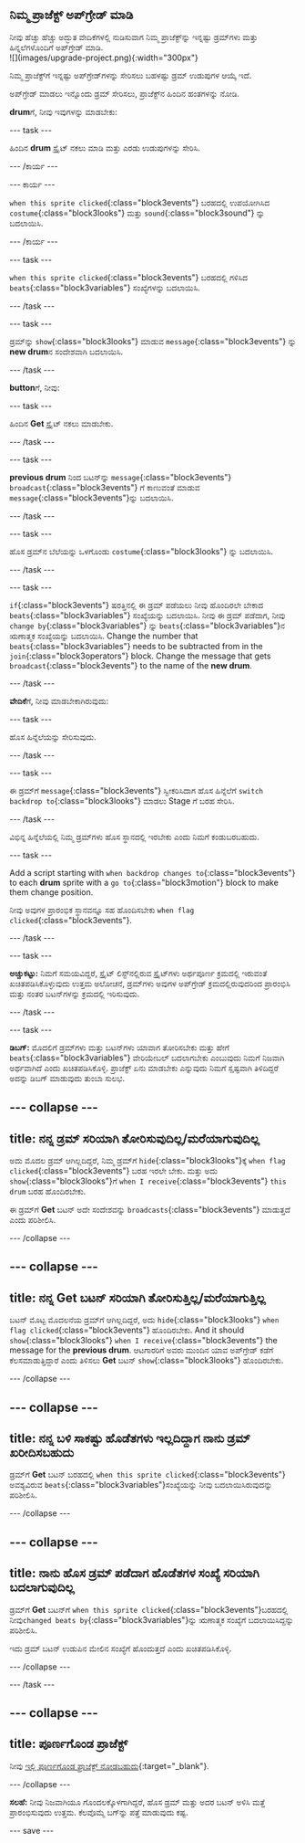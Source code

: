 ## ನಿಮ್ಮ ಪ್ರಾಜೆಕ್ಟ್‌ ಅಪ್‌ಗ್ರೇಡ್‌ ಮಾಡಿ

<div style="display: flex; flex-wrap: wrap">
<div style="flex-basis: 200px; flex-grow: 1; margin-right: 15px;">
ನೀವು ಹೆಚ್ಚು ಹೆಚ್ಚು ಅದ್ಭುತ ವೇದಿಕೆಗಳಲ್ಲಿ ನುಡಿಸುವಾಗ ನಿಮ್ಮ ಪ್ರಾಜೆಕ್ಟ್‌ನ್ನು ಇನ್ನಷ್ಟು ಡ್ರಮ್‌ಗಳು ಮತ್ತು ಹಿನ್ನಲೆಗಳೊಂದಿಗೆ ಅಪ್‌ಗ್ರೇಡ್‌ ಮಾಡಿ. 
</div>
<div>
![](images/upgrade-project.png){:width="300px"}
</div>
</div>

ನಿಮ್ಮ ಪ್ರಾಜೆಕ್ಟ್‌ಗೆ ಇನ್ನಷ್ಟು ಅಪ್‌ಗ್ರೇಡ್‌ಗಳನ್ನು ಸೇರಿಸಲು ಬಹಳಷ್ಟು ಡ್ರಮ್‌ ಉಡುಪುಗಳ ಆಯ್ಕೆ ಇದೆ.

ಅಪ್‌ಗ್ರೇಡ್‌ ಮಾಡಲು ಇನ್ನೊಂದು ಡ್ರಮ್‌ ಸೇರಿಸಲು, ಪ್ರಾಜೆಕ್ಟ್‌ನ ಹಿಂದಿನ ಹಂತಗಳನ್ನು ನೋಡಿ.

**drum**ಗೆ, ನೀವು ಇವುಗಳನ್ನು ಮಾಡಬೇಕು:

--- task ---

ಹಿಂದಿನ **drum** ಸ್ಪ್ರೈಟ್‌ ನಕಲು ಮಾಡಿ ಮತ್ತು ಎರಡು ಉಡುಪುಗಳನ್ನು ಸೇರಿಸಿ.

--- /ಕಾರ್ಯ ---

--- ಕಾರ್ಯ ---

`when this sprite clicked`{:class="block3events"} ಬರಹದಲ್ಲಿ ಉಪಯೋಗಿಸಿದ `costume`{:class="block3looks"} ಮತ್ತು `sound`{:class="block3sound"} ನ್ನು ಬದಲಾಯಿಸಿ.

--- /ಕಾರ್ಯ ---

--- task ---

`when this sprite clicked`{:class="block3events"} ಬರಹದಲ್ಲಿ ಗಳಿಸಿದ `beats`{:class="block3variables"} ಸಂಖ್ಯೆಗಳನ್ನು ಬದಲಾಯಿಸಿ.

--- /task ---

--- task ---

ಡ್ರಮ್‌ನ್ನು `show`{:class="block3looks"} ಮಾಡುವ `message`{:class="block3events"} ನ್ನು **new drum**ನ ಸಂದೇಶವಾಗಿ ಬದಲಾಯಿಸಿ.

--- /task ---

**button**ಗೆ, ನೀವು:

--- task ---

ಹಿಂದಿನ **Get** ಸ್ಪ್ರೈಟ್‌ ನಕಲು ಮಾಡಬೇಕು.

--- /task ---

--- task ---

**previous drum** ನಿಂದ ಬಟನ್‌ನ್ನು `message`{:class="block3events"} `broadcast`{:class="block3events"} ಗೆ ಕಾಣುವಂತೆ ಮಾಡುವ `message`{:class="block3events"}ನ್ನು ಬದಲಾಯಿಸಿ.

--- /task ---

--- task ---

ಹೊಸ ಡ್ರಮ್‌ನ ಬೆಲೆಯನ್ನು ಒಳಗೊಂಡು `costume`{:class="block3looks"} ನ್ನು ಬದಲಾಯಿಸಿ.

--- /task ---

--- task ---

`if`{:class="block3events"} ಷರತ್ತಿನಲ್ಲಿ ಈ ಡ್ರಮ್‌ ಪಡೆಯಲು ನೀವು ಹೊಂದಿರಲೇ ಬೇಕಾದ `beats`{:class="block3variables"} ಸಂಖ್ಯೆಯನ್ನು ಬದಲಾಯಿಸಿ. ನೀವು ಈ ಡ್ರಮ್‌ ಪಡೆದಾಗ, ನೀವು `change by`{:class="block3variables"} ನ್ನು `beats`{:class="block3variables"}ನ ಋಣಾತ್ಮಕ ಸಂಖ್ಯೆಯನ್ನು ಬದಲಾಯಿಸಿ. Change the number that `beats`{:class="block3variables"} needs to be subtracted from in the `join`{:class="block3operators"} block. Change the message that gets `broadcast`{:class="block3events"} to the name of the **new drum**.

--- /task ---

**ವೇದಿಕೆ**ಗೆ, ನೀವು ಮಾಡಬೇಕಾಗಿರುವುದು:

--- task ---

ಹೊಸ ಹಿನ್ನೆಲೆಯನ್ನು ಸೇರಿಸುವುದು.

--- /task ---

--- task ---

ಈ ಡ್ರಮ್‌ಗೆ `message`{:class="block3events"} ಸ್ವೀಕರಿಸಿದಾಗ ಹೊಸ ಹಿನ್ನೆಲೆಗೆ `switch backdrop to`{:class="block3looks"} ಮಾಡಲು Stage ಗೆ ಬರಹ ಸೇರಿಸಿ.

--- /task ---

ವಿಭಿನ್ನ ಹಿನ್ನೆಲೆಯಲ್ಲಿ ನಿಮ್ಮ ಡ್ರಮ್‌ಗಳು ಹೊಸ ಸ್ಥಾನದಲ್ಲಿ ಇರಬೇಕು ಎಂದು ನಿಮಗೆ ಕಂಡುಬರಬಹುದು.

--- task ---

Add a script starting with `when backdrop changes to`{:class="block3events"} to each **drum** sprite with a `go to`{:class="block3motion"} block to make them change position.

ನೀವು ಅವುಗಳ ಪ್ರಾರಂಭಿಕ ಸ್ಥಾನವನ್ನೂ ಸಹ ಹೊಂದಿಸಬೇಕು `when flag clicked`{:class="block3events"}.

--- /task ---

--- task ---

**ಅಚ್ಚುಕಟ್ಟು:** ನಿಮಗೆ ಸಮಯವಿದ್ದರೆ, ಸ್ಪ್ರೈಟ್‌ ಲಿಸ್ಟ್‌ನಲ್ಲಿರುವ ಸ್ಪ್ರೈಟ್‌ಗಳು ಅರ್ಥಪೂರ್ಣ ಕ್ರಮದಲ್ಲಿ ಇರುವಂತೆ ಖಚಿತಪಡಿಸಿಕೊಳ್ಳುವುದು ಉತ್ತಮ ಅಲೋಚನೆ, ಡ್ರಮ್‌ಗಳು ಅವುಗಳ ಅಪ್‌ಗ್ರೇಡ್‌ ಕ್ರಮದಲ್ಲಿರುವುದರಿಂದ ಪ್ರಾರಂಭಿಸಿ ಮತ್ತು ನಂತರ ಬಟನ್‌ಗಳನ್ನು ಕ್ರಮದಲ್ಲಿ ಇರಿಸುವುದು.

--- /task ---

--- task ---

**ಡಿಬಗ್:** ಮೊದಲಿಗೆ ಡ್ರಮ್‌ಗಳು ಮತ್ತು ಬಟನ್‌ಗಳು ಯಾವಾಗ ತೋರಿಸಬೇಕು ಮತ್ತು ಹೇಗೆ `beats`{:class="block3variables"} ವೇರಿಯೇಬಲ್‌ ಬದಲಾಗಬೇಕು ಎಂಬುವುದು ನಿಮಗೆ ನಿಜವಾಗಿ ಅರ್ಥವಾಗಿದೆ ಎಂದು ಖಚಿತಪಡಿಸಿಕೊಳ್ಳಿ. ಪ್ರಾಜೆಕ್ಟ್‌ ಏನು ಮಾಡಬೇಕು ಎನ್ನುವುದು ನಿಮಗೆ ಸ್ಷಷ್ಟವಾಗಿ ತಿಳಿದಿದ್ದರೆ ಅದನ್ನು ಡಿಬಗ್‌ ಮಾಡುವುದು ತುಂಬಾ ಸುಲಭ.

--- collapse ---
---
title: ನನ್ನ ಡ್ರಮ್‌ ಸರಿಯಾಗಿ ತೋರಿಸುವುದಿಲ್ಲ/ಮರೆಯಾಗುವುದಿಲ್ಲ
---

ಅದು ಮೊದಲ ಡ್ರಮ್‌ ಆಗಿಲ್ಲದಿದ್ದರೆ, ನಿಮ್ಮ ಡ್ರಮ್‌ಗೆ `hide`{:class="block3looks"}ಕ್ಕೆ `when flag clicked`{:class="block3events"} ಬರಹ ಇರಲೇ ಬೇಕು. ಮತ್ತು ಅದು `show`{:class="block3looks"}ಗೆ `when I receive`{:class="block3events"} `this drum` ಬರಹ ಹೊಂದಿರಬೇಕು.

ಈ ಡ್ರಮ್‌ಗೆ **Get** ಬಟನ್‌ ಅದೇ ಸಂದೇಶವನ್ನು `broadcasts`{:class="block3events"} ಮಾಡುತ್ತದೆ ಎಂದು ಪರಿಶೀಲಿಸಿ.


--- /collapse ---

--- collapse ---
---
title: ನನ್ನ Get ಬಟನ್‌ ಸರಿಯಾಗಿ ತೋರಿಸುತ್ತಿಲ್ಲ/ಮರೆಯಾಗುತ್ತಿಲ್ಲ
---

ಬಟನ್‌ ಮೊಟ್ಟ ಮೊದಲನೆಯ ಡ್ರಮ್‌ಗೆ ಆಗಿಲ್ಲದಿದ್ದರೆ, ಅದು `hide`{:class="block3looks"} `when flag clicked`{:class="block3events"} ಹೊಂದಿರಬೇಕು. And it should `show`{:class="block3looks"} `when I receive`{:class="block3events"} the message for the **previous drum**. ಆಟಗಾರರಿಗೆ ಅವರು ಮುಂದಿನ ಯಾವ ಅಪ್‌ಗ್ರೇಡ್‌ ಕಡೆಗೆ ಕೆಲಸಮಾಡುತ್ತಿದ್ದಾರೆ ಎಂದು ತಿಳಿಸಲು **Get** ಬಟನ್‌ `show`{:class="block3looks"} ಹೊಂದಿರಬೇಕು.

--- /collapse ---

--- collapse ---
---
title: ನನ್ನ ಬಳಿ ಸಾಕಷ್ಟು ಹೊಡೆತಗಳು ಇಲ್ಲದಿದ್ದಾಗ ನಾನು ಡ್ರಮ್ ಖರೀದಿಸಬಹುದು
---

ಡ್ರಮ್‌ಗೆ **Get** ಬಟನ್‌ ಬರಹದಲ್ಲಿ `when this sprite clicked`{:class="block3events"} ಅವಶ್ಯವಿರುವ `beats`{:class="block3variables"}ಸಂಖ್ಯೆಯನ್ನು ನೀವು ಬದಲಾಯಿಸಿರುವುದನ್ನು ಪರಿಶೀಲಿಸಿ.

--- /collapse ---

--- collapse ---
---
title: ನಾನು ಹೊಸ ಡ್ರಮ್‌ ಪಡೆದಾಗ ಹೊಡೆತಗಳ ಸಂಖ್ಯೆ ಸರಿಯಾಗಿ ಬದಲಾಗುವುದಿಲ್ಲ
---

ಡ್ರಮ್‌ಗೆ **Get** ಬಟನ್‌ಗೆ `when this sprite clicked`{:class="block3events"}ಬರಹದಲ್ಲಿ ನೀವು`changed beats by`{:class="block3variables"}ನ್ನು ಋಣಾತ್ಮಕ ಸಂಖ್ಯೆಗೆ ಬದಲಾಯಿಸಿದ್ದನ್ನು ಪರಿಶೀಲಿಸಿ.

ಇದು ಡ್ರಮ್‌ ಬಟನ್‌ ಉಡುಪಿನ ಮೇಲಿನ ಸಂಖ್ಯೆಗೆ ಹೊಂದುತ್ತದೆ ಎಂದು ಖಚಿತಪಡಿಸಿಕೊಳ್ಳಿ.

--- /collapse ---

--- /task ---

--- collapse ---
---
title: ಪೂರ್ಣಗೊಂಡ ಪ್ರಾಜೆಕ್ಟ್
---

ನೀವು [ಇಲ್ಲಿ ಪೂರ್ಣಗೊಂಡ ಪ್ರಾಜೆಕ್ಟ್ ನೋಡಬಹುದು](https://scratch.mit.edu/projects/522323676/){:target="_blank"}.

--- /collapse ---

**ಸಲಹೆ:** ನೀವು ನಿಜವಾಗಿಯೂ ಗೊಂದಲಕ್ಕೊಳಗಾಗಿದ್ದರೆ, ಹೊಸ ಡ್ರಮ್‌ ಮತ್ತು ಅದರ ಬಟನ್‌ ಅಳಿಸಿ ಮತ್ತೆ ಪ್ರಾರಂಭಿಸುವುದು ಉತ್ತಮ. ಕೆಲವೊಮ್ಮೆ ಬಗ್‌ನ್ನು ಪತ್ತೆ ಮಾಡುವುದು ಕಷ್ಟ.

--- save ---
